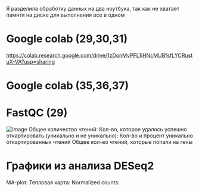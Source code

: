 Я разделила обработку данных на два ноутбука, так как не хватает памяти на диске для выполнения все в одном
# Google colab (29,30,31)
https://colab.research.google.com/drive/1zDonMvPFL1iHNcMUBfsfLYCRustuX-VA?usp=sharing

# Google colab (35,36,37)

# FastQC (29)
![image](https://user-images.githubusercontent.com/93247992/144588379-d784a523-ede4-48e2-80d6-41955e29b819.png)
Общее количество чтений: 
Кол-во, которое удалось успешно откартировать (уникально и не уникально):
Кол-во и процент уникально откартированных чтений
Общее кол-во чтений, которые попали на гены

# Графики из анализа DESeq2
MA-plot:
Тепловая карта:
Normalized counts:
